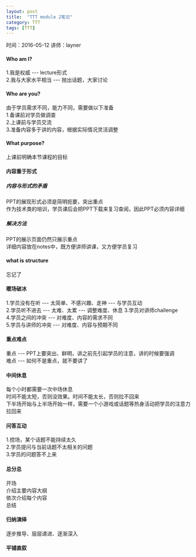 ```yaml
---
layout: post
title:  "TTT module 2笔记"
category: TTT
tags: [TTT]
---
```


时间：2016-05-12  讲师：layner

<!-- more -->

#### Who am I?  
1.我是权威  ---  lecture形式  
2.我与大家水平相当  ---  抛出话题，大家讨论  
<!-- more -->
#### Who are you?  
由于学员需求不同，能力不同，需要做以下准备  
1.备课前对学员做调查  
2.上课前与学员交流  
3.准备内容多于讲的内容，根据实际情况灵活调整  
#### What purpose?  
上课前明确本节课程的目标  
#### 内容重于形式
##### 内容与形式的矛盾  
PPT的展现形式必须是简明扼要，突出重点  
作为技术类的培训，学员课后会把PPT下载来复习查阅，因此PPT必须内容详细  
##### 解决方法  
PPT的展示页面仍然只展示重点  
详细内容放在notes中，既方便讲师讲课，又方便学员复习  
#### what is structure
忘记了  
#### 暖场破冰
1.学员没有在听 --- 太简单、不感兴趣、走神 --- 与学员互动  
2.学员听不进去 --- 太难、太累 --- 调整难度、休息
3.学员对讲师challenge  
4.学员之间的冲突 --- 对难度、内容的需求不同  
5.学员与讲师的冲突 --- 对难度、内容与预期不同  
#### 重点难点  
重点 --- PPT上要突出、鲜明，讲之前先引起学员的注意，讲的时候要强调  
难点 --- 如何不是重点，就不要讲了  
#### 中间休息
每个小时都需要一次中场休息  
时间不能太短，否则没效果。时间不能太长，否则拉不回来  
下半场开始与上半场开始一样，需要一个小游戏或话题等热身活动把学员的注意力拉回来  
#### 问答互动
1.控场，某个话题不能持续太久  
2.学员提问与当前话题不太相关的问题  
3.学员的问题答不上来  
#### 总分总
开场    
介绍主要内容大纲    
依次介绍每个内容    
总结    
#### 归纳演绎
逐步推导、层层递进、逐渐深入    
#### 平铺直叙
